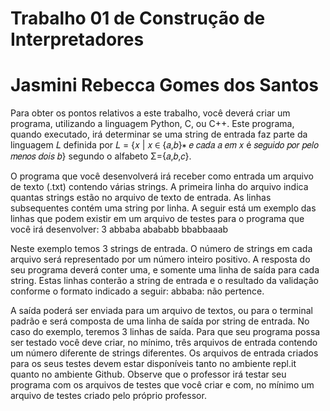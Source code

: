 # Trabalho 01 de Construção de Interpretadores
# Jasmini Rebecca Gomes dos Santos
Para  obter  os  pontos  relativos  a  este  trabalho,  você  deverá  criar  um  programa,  utilizando  a 
linguagem  Python, C, ou C++.  Este  programa,  quando  executado,  irá  determinar  se  uma  string de 
entrada  faz  parte  da  linguagem  𝐿    definida  por  𝐿 = {𝑥 | 𝑥 ∈ {𝑎,𝑏}∗ 𝑒 𝑐𝑎𝑑𝑎 𝑎 𝑒𝑚 𝑥 é 𝑠𝑒𝑔𝑢𝑖𝑑𝑜 𝑝𝑜𝑟 𝑝𝑒𝑙𝑜 𝑚𝑒𝑛𝑜𝑠 𝑑𝑜𝑖𝑠 𝑏} segundo o alfabeto  Σ={𝑎,𝑏,𝑐}.  

O  programa  que  você  desenvolverá  irá  receber  como  entrada um arquivo de texto  (.txt) 
contendo várias strings. A primeira linha do arquivo indica quantas strings estão no arquivo de texto de 
entrada. As linhas subsequentes contém uma string por linha.  A seguir está um exemplo das linhas que 
podem existir em um arquivo de testes para o programa que você irá desenvolver: 
3 
abbaba 
abababb 
bbabbaaab 

Neste  exemplo  temos  3  strings  de  entrada.  O  número  de  strings em  cada  arquivo  será 
representado  por  um  número  inteiro  positivo.  A  resposta  do  seu  programa  deverá  conter  uma, e 
somente uma linha de saída para cada string. Estas linhas conterão a string de entrada e o resultado 
da validação conforme o formato indicado a seguir: 
abbaba: não pertence.   

A  saída  poderá  ser  enviada  para  um  arquivo  de  textos,  ou  para  o  terminal  padrão  e  será 
composta de uma linha de saída por string de entrada. No caso do exemplo, teremos 3 linhas de saída. 
Para que seu programa possa ser testado você deve criar, no mínimo, três arquivos de entrada 
contendo um número diferente de strings diferentes. Os arquivos de entrada criados para os seus testes 
devem estar disponíveis tanto no ambiente repl.it quanto no ambiente Github. Observe que o professor 
irá  testar  seu  programa  com  os  arquivos  de  testes  que  você  criar  e  com,  no  mínimo  um  arquivo  de 
testes criado pelo próprio professor.  
